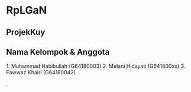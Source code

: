 # RpLGaN
## ProjekKuy

## Nama Kelompok & Anggota
<p>1. Muhammad Habibullah (G64180003)
  2. Melani Hidayati (G641800xx)
  3. Fawwaz Khairi (G64180042)</p>.
